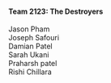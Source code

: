 #### Team 2123: The Destroyers
Jason Pham </br>
Joseph Safouri </br>
Damian Patel </br>
Sarah Ukani </br>
Praharsh patel </br>
Rishi Chillara</br>
